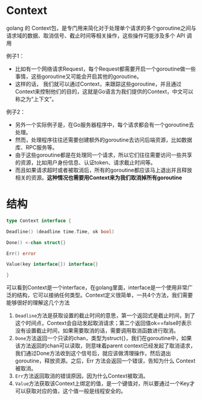 # Context
golang 的 Context包，是专门用来简化对于处理单个请求的多个goroutine之间与请求域的数据、取消信号、截止时间等相关操作，这些操作可能涉及多个 API 调用

例子1：
- 比如有一个网络请求Request，每个Request都需要开启一个goroutine做一些事情，这些goroutine又可能会开启其他的goroutine。
- 这样的话， 我们就可以通过Context，来跟踪这些goroutine，并且通过Context来控制他们的目的，这就是Go语言为我们提供的Context，中文可以称之为“上下文”。

例子2：
- 另外一个实际例子是，在Go服务器程序中，每个请求都会有一个goroutine去处理。
- 然而，处理程序往往还需要创建额外的goroutine去访问后端资源，比如数据库、RPC服务等。
- 由于这些goroutine都是在处理同一个请求，所以它们往往需要访问一些共享的资源，比如用户身份信息、认证token、请求截止时间等。
- 而且如果请求超时或者被取消后，所有的goroutine都应该马上退出并且释放相关的资源。**这种情况也需要用Context来为我们取消掉所有goroutine**

# 结构
```go
type Context interface {

Deadline() (deadline time.Time, ok bool)

Done() <-chan struct{}

Err() error

Value(key interface{}) interface{}

}
```
可以看到Context是一个interface，在golang里面，interface是一个使用非常广泛的结构，它可以接纳任何类型。Context定义很简单，一共4个方法，我们需要能够很好的理解这几个方法
1. `Deadline`方法是获取设置的截止时间的意思，第一个返回式是截止时间，到了这个时间点，Context会自动发起取消请求；第二个返回值ok==false时表示没有设置截止时间，如果需要取消的话，需要调用取消函数进行取消。
2. `Done`方法返回一个只读的chan，类型为struct{}，我们在goroutine中，如果该方法返回的chan可以读取，则意味着parent context已经发起了取消请求，我们通过Done方法收到这个信号后，就应该做清理操作，然后退出goroutine，释放资源。之后，Err 方法会返回一个错误，告知为什么 Context 被取消。
3. `Err`方法返回取消的错误原因，因为什么Context被取消。
4. `Value`方法获取该Context上绑定的值，是一个键值对，所以要通过一个Key才可以获取对应的值，这个值一般是线程安全的。